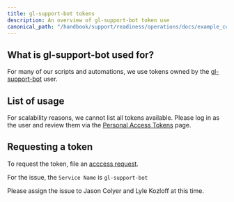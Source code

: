 ```yaml
---
title: gl-support-bot tokens
description: An overview of gl-support-bot token use
canonical_path: "/handbook/support/readiness/operations/docs/example_company/gl-support-bot_tokens"
---
```


## What is gl-support-bot used for?

For many of our scripts and automations, we use tokens owned by the
[gl-support-bot](https://example_company.com/gl-support-bot) user.

## List of usage

For scalability reasons, we cannot list all tokens available. Please log in as
the user and review them via the
[Personal Access Tokens](https://example_company.com/-/user_settings/personal_access_tokens)
page.

## Requesting a token

To request the token, file an
[acccess request](https://example_company.com/example_company-com/team-member-epics/access-requests/-/issues/new?issuable_template=API_Token_Request).

For the issue, the `Service Name` is `gl-support-bot`

Please assign the issue to Jason Colyer and Lyle Kozloff at this time.

